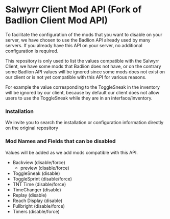 # Salwyrr Client Mod API (Fork of Badlion Client Mod API)

To facilitate the configuration of the mods that you want to disable on your server, we have chosen to use the Badlion API already used by many servers.
If you already have this API on your server, no additional configuration is required.

This repository is only used to list the values compatible with the Salwyrr Client, we have some mods that Badlion does not have, or on the contrary some Badlion API values will be ignored since some mods does not exist on our client or is not yet compatible with this API for various reasons.

For example the value corresponding to the ToggleSneak in the inventory will be ignored by our client, because by default our client does not allow users to use the ToggleSneak while they are in an interface/inventory.

### Installation

We invite you to search the installation or configuration information directly on the original repository

### Mod Names and Fields that can be disabled

Values will be added as we add mods compatible with this API.

+ Backview (disable/force)
    + preview (disable/force)
+ ToggleSneak (disable)
+ ToggleSprint (disable/force)
+ TNT Time (disable/force)
+ TimeChanger (disable)
+ Replay (disable)
+ Reach Display (disable)
+ Fullbright (disable/force)
+ Timers (disable/force)

